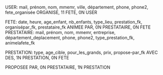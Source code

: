 USER: mail, prénom, nom, mmemr, ville, département, phone, phone2, fete_organisée
ORGANISE, 11 FETE, 0N USER


FETE: date, heure, age_enfant, nb_enfants, type_lieu, prestation_fk, organisépar_fk, prestataire_fk
ANIMEE PAR, 0N PRESTATAIRE, 0N FETE
PRESTATAIRE: mail, prénom, nom, mmemr, entreprise, département_deplacement, phone, phone2, type_prestation_fk, animelafete_fk

PRESTATION: type, age_cible, pour_les_grands, prix, propose-par_fk
AVEC DES, 1N PRESTATION, 0N FETE

PROPOSEE PAR, 0N PRESTATAIRE, 1N PRESTATION